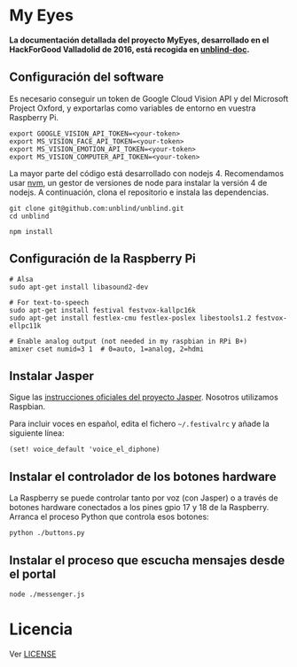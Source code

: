 # My Eyes

**La documentación detallada del proyecto MyEyes, desarrollado en el HackForGood Valladolid de 2016, está recogida en [unblind-doc](https://github.com/unblind/unblind-doc).** 

## Configuración del software

Es necesario conseguir un token de Google Cloud Vision API y del Microsoft Project Oxford, y exportarlas como variables de entorno en vuestra Raspberry Pi.

```
export GOOGLE_VISION_API_TOKEN=<your-token>
export MS_VISION_FACE_API_TOKEN=<your-token>
export MS_VISION_EMOTION_API_TOKEN=<your-token>
export MS_VISION_COMPUTER_API_TOKEN=<your-token>
```

La mayor parte del código está desarrollado con nodejs 4. Recomendamos usar [nvm](https://github.com/creationix/nvm), un gestor de versiones de node para instalar la versión 4 de nodejs. A continuación, clona el repositorio e instala las dependencias.

```
git clone git@github.com:unblind/unblind.git
cd unblind

npm install
```

## Configuración de la Raspberry Pi

```
# Alsa
sudo apt-get install libasound2-dev

# For text-to-speech
sudo apt-get install festival festvox-kallpc16k
sudo apt-get install festlex-cmu festlex-poslex libestools1.2 festvox-ellpc11k

# Enable analog output (not needed in my raspbian in RPi B+)
amixer cset numid=3 1  # 0=auto, 1=analog, 2=hdmi
```

## Instalar Jasper

Sigue las [instrucciones oficiales del proyecto Jasper](http://jasperproject.github.io/documentation/installation/). Nosotros utilizamos Raspbian.

Para incluir voces en español, edita el fichero `~/.festivalrc` y añade la siguiente línea:

```
(set! voice_default 'voice_el_diphone)
```

## Instalar el controlador de los botones hardware

La Raspberry se puede controlar tanto por voz (con Jasper) o a través de botones hardware conectados a los pines gpio 17 y 18 de la Raspberry. Arranca el proceso Python que controla esos botones:

```
python ./buttons.py
```

## Instalar el proceso que escucha mensajes desde el portal

```
node ./messenger.js
```

# Licencia

Ver [LICENSE](./LICENSE)
